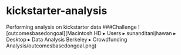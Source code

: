 # kickstarter-analysis
Performing analysis on kickstarter data
###Challenge
![outcomesbasedongoal](Macintosh HD⁩ ▸ ⁨Users⁩ ▸ ⁨sunanditanijhawan⁩ ▸ ⁨Desktop⁩ ▸ ⁨Data Analysis Berkeley⁩ ▸ ⁨Crowdfunding Analysis⁩/outcomesbasedongoal.png)
